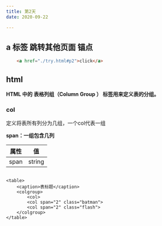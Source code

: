 ```yaml
---
title: 第2天
date: 2020-09-22

---
```


## **a** 标签 跳转其他页面 **锚点**

```html
	<a href="./try.html#p2">click</a>
```

## html <colgroup>

**HTML 中的 表格列组（Column Group <colgroup>） 标签用来定义表的分组。**

### col

定义将表所有列分为几组，一个col代表一组

**span：一组包含几列**

| 属性 | 值 |
| --- | --- |
| span | string |


```html{3-7}

<table>
	<caption>表标题</caption>
    <colgroup>
        <col>
        <col span="2" class="batman">
        <col span="2" class="flash">
    </colgroup>
</table>

```

